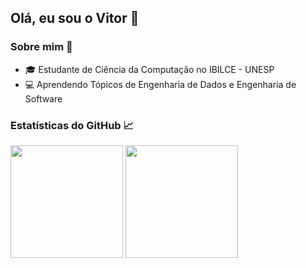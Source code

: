 ## Olá, eu sou o Vitor 👋

### Sobre mim 🚀
- 🎓 Estudante de Ciência da Computação no IBILCE - UNESP
- 💻 Aprendendo Tópicos de Engenharia de Dados e Engenharia de Software

### Estatísticas do GitHub 📈
<p>
  <img height="180em" src="https://github-readme-stats.vercel.app/api?username=vitor-pelicer&show_icons=true&hide_border=true" />
  <img height="180em" src="https://github-readme-stats.vercel.app/api/top-langs/?username=vitor-pelicer&hide_progress=true&hide_border=true" />
</p>
